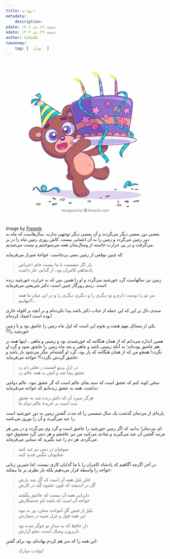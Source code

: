 ```yaml
---
title: بهانه!
metadata: 
    description: 
pdate: جمعه ۲۹ دی ۱۴۰۲
edate: جمعه ۲۹ دی ۱۴۰۲    
author: Sibiāā
taxonomy:
    tag: [  تولد  ]
---
```

![ تولدت مبارک! ](colorful-birthday-composition-with-lovely-style_23-2147831067.webp?classes=center)
<div class="align-center">
Image by <a href="https://www.freepik.com/free-vector/colorful-birthday-composition-with-lovely-style_3336002.htm">Freepik</a>
</div>
 بعضی دور بعضی دیگر می‌گردند و  آن بعضی دیگر ‌توجهی‌ ندارند. سال‌هاست که ماه به دور زمین می‌گردد و زمین را به آن اعتنایی نیست. کاش روزی زمین ماه را در بر می‌گرفت و در پی حرارت خاسته از وصال‌شان همه می‌سوختیم و نیست می‌شدیم.
 
 که چنین توقعی از زمین بسی بی‌جاست. خواجهٔ شیراز می‌فرماید:
 
 > یار اگر ننشست با ما نیست جای اعتراض  
پادشاهی کامران بود، از گدایی عار داشت

زمین نیز سالهاست گرد خورشید می‌گردد و او را همین بس که به حرارت خورشید زنده است. رسم روزگار چنین است. دکتر شریعتی می‌فرماید:

> من تو را دوست دارم و تو دیگری را و دیگری دیگری را و در این میان ما همه تنهاییم!!...

 سندی دال بر این که این جمله از جناب دکتر باشد پیدا نکرده‌ام و بر آنچه بر افواه جاری بوده است اعتماد کرده‌ام!
 
یکی از مسائل مهم هیئت و نجوم این است که اول ماه زمین را عاشق بود و یا زمین خورشید را!؟

همین اندازه می‌دانم که از همان هنگامه که خورشیدی بود و زمینی و ماهی ، اینها همه بر هم عاشق بوده‌اند؛ نه آنکه زمینی باشد و ماهی و بعد ماه زمین را عاشق شود و گرد او بگردد!
همچو من که از همان هنگامه که یار بود، گرد او گشته‌ام. مگر می‌شود یار باشد و عاشق گردش نگردد؟! خواجه می‌فرماید:

> در ازل پرتوِ حُسنت ز تجلی دَم زد  
عشق پیدا شد و آتش به همه عالم زد

سخن کوته کنم که عشق است که سند بقای عالم است که گر عشق نبود، عالم دوامی نداشت. همه به عشق زنده‌ایم که خواجه می‌فرماید:

> هرگز نمیرد آن که دلش زنده شد به عشق  
ثبت است بر جَریدهٔ عالم دوام ما

پاره‌ای از مردمان گذشت یک سال شمسی را که مدت گشتن زمین به دور خورشید است را عید می‌گیرند و آن را نوروز می‌نامند. 

ای مردمان! بدانید که اگر زمین خورشید را عاشق است و گرد وی می‌گردد و در پس هر مرتبه گشتن آن عید می‌گیرید و شادی می‌کنید من نیز عاشقم و هر دمی گرد معشوق خود می‌گردم. هر دم را عید بگیرید که سنایی می‌فرماید:

> صوفیان در دمی دو عید کنند  
عنکبوتان مگس قدید کنند

در آخر اگرچه آگاهیم که پادشاه کامران را با ما گدایان کاری نیست، اما شیرین زبانی خواجه را واسطه قرار می‌دهیم بلکه یار نظری بر ما بیفکند:

> فکرِ بلبل همه آن است که گُل شد یارش  
گُل در اندیشه که چُون عشوه کُنَد در کارش

> دلربایی همه آن نیست که عاشق بِکُشَند  
خواجه آن است که باشد غَمِ خدمتکارش

> بلبل از فیضِ گل آموخت سخن، ور نه نبود  
این همه قول و غزل تعبیه در منقارش

> دلِ حافظ که به دیدارِ تو خوگر شده بود  
نازپروردِ وصال است، مجو آزارش

این همه را که سر هم کردم بهانه‌ای بود برای گفتنِ: 

> تولدت مبارک!